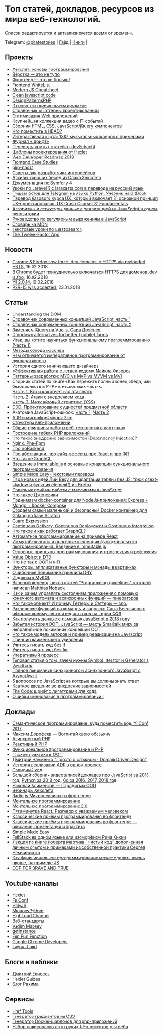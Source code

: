 # Топ статей, докладов, ресурсов из мира веб-технологий.
Список редактируется и актуализируется время от времени.

Telegram: [@piratestories](https://t.me/piratestories)
| [Гайд](https://github.com/kakoi-to-pirat/web-developer-on-linux/blob/master/README.md) | [Книги](https://github.com/kakoi-to-pirat/web-developer-on-linux/blob/master/books.md) |

## Проекты
*   [Хекслет: основы программирования](http://code-basics.ru/)
*   [Вёрстка — это не тупо](http://webmasters.teamdev.com/)
*   [Фронтенд — это не больно!](https://bespoyasov.ru/front-not-pain/)
*   [Frontend WhiteList](https://github.com/melnik909/frontend-whitelist)
*   [Modern JS Cheatsheet](https://mbeaudru.github.io/modern-js-cheatsheet/)
*   [Clean javascript code](http://amp.gs/1BoQ)
*   [DesignPatternsPHP](http://designpatternsphp.readthedocs.io/ru/latest/)
*   [Каталог паттернов проектирования](https://refactoring.guru/ru/design-patterns/catalog)
*   [Справочник «Паттерны проектирования»](http://design-pattern.ru/patterns/data-transfer-object.html)
*   [Оптимизация Web приложений](https://ruhighload.com)
*   [Крупнейшая коллекция видео с IT-событий](https://devtube.ru/)
*   [Сборник HTML, CSS, JavaScript/jQuery компонентов](http://nisnom.com/)
*   [Что поместить в HEAD?](https://gethead.info)
*   [Интерактивная карта: 1387 музыкальных жанров с примерами](http://everynoise.com)
*   [Журнал «Шрифт»](https://typejournal.ru/)
*   [Переводы крутых статей от devSchacht](https://github.com/devSchacht/translations/)
*   [Шаблоны проектирования от Hexlet](https://github.com/Hexlet/patterns)
*   [Web Developer Roadmap 2018](https://github.com/kamranahmedse/developer-roadmap)
*   [Frontend Case Studies](https://github.com/andrew--r/frontend-case-studies)
*   [php-паста](https://github.com/codedokode/pasta/blob/master/README.md)
*   [Советы для разработчика интерфейсов](https://github.com/andrew--r/ui-developer-tips)
[](https://github.com/andrew--r/ui-developer-tips)
*   [](https://github.com/andrew--r/ui-developer-tips)[Архивы хороших бесед из Слака Хекслета](https://github.com/Hexlet/hexlet-slack-archive/wiki)
[](https://github.com/Hexlet/hexlet-slack-archive/wiki)
*   [](https://github.com/Hexlet/hexlet-slack-archive/wiki)[Документация по Symfony 4](http://tech-documentation.ru/symfony/)
[](http://tech-documentation.ru/symfony/)
*   [](http://tech-documentation.ru/symfony/)[Уроки по Laravel 5 с laracasts.com в переводе на русский язык](https://www.youtube.com/watch?v=4EWQ2ryfrbA&list=PLqDYTgpuS_-j6XrRlEoGFaHI-y1grDKWd)
[](https://www.youtube.com/watch?v=4EWQ2ryfrbA&list=PLqDYTgpuS_-j6XrRlEoGFaHI-y1grDKWd)
*   [](https://www.youtube.com/watch?v=4EWQ2ryfrbA&list=PLqDYTgpuS_-j6XrRlEoGFaHI-y1grDKWd)[Пишем ботов для Telegram на языке Python. Учебник на GitBook](https://legacy.gitbook.com/book/groosha/telegram-bot-lessons/detailsd)
[](https://legacy.gitbook.com/book/groosha/telegram-bot-lessons/detailsd)
*   [](https://legacy.gitbook.com/book/groosha/telegram-bot-lessons/detailsd)[Перевод базового курса UX, который включает 31 основной принцип UX-проектирования: UX Crash Course: 31 Fundamentals](https://medium.com/ux-crash-course/ux-ux-b0929148c31f)
[](https://medium.com/ux-crash-course/ux-ux-b0929148c31f)
*   [](https://medium.com/ux-crash-course/ux-ux-b0929148c31f)[Алгоритмы и структуры данных с реализацией на JavaScript в одном репозитории](https://github.com/trekhleb/javascript-algorithms)
[](https://github.com/trekhleb/javascript-algorithms)
*   [](https://github.com/trekhleb/javascript-algorithms)[Руководство по регулярным выражениям в JavaScript](https://tuhub.ru/frontend/js-regexp)
[](https://tuhub.ru/frontend/js-regexp)
*   [](https://tuhub.ru/frontend/js-regexp)[Словарь на MDN](https://developer.mozilla.org/ru/docs/Словарь#А)
[](https://developer.mozilla.org/ru/docs/Словарь#А)
*   [](https://developer.mozilla.org/ru/docs/Словарь#А)[Текстовые уроки по Elasticsearch](https://codedzen.ru/elasticsearch-urok-6-vse-o-poiske/)
[](https://codedzen.ru/elasticsearch-urok-6-vse-o-poiske/)
*   [](https://codedzen.ru/elasticsearch-urok-6-vse-o-poiske/)[The Twelve-Factor App](https://12factor.net/ru/)
[](https://12factor.net/ru/)

## Новости
*   [](https://12factor.net/ru/)[Chrome & Firefox now force .dev domains to HTTPS via preloaded HSTS](https://ma.ttias.be/chrome-force-dev-domains-https-via-preloaded-hsts/), 16.02.2018
*   [В Chrome будет принудительно включаться HTTPS для доменов .dev и .foo](https://www.opennet.ru/opennews/art.shtml?num=47258), 16.02.2018
*   [Yii 2.0.14](https://habrahabr.ru/post/349408/), 19.02.2018
*   [PSR-15 was accepted](https://github.com/php-fig/fig-standards/blob/master/accepted/PSR-15-request-handlers.md), 23.01.2018

## Статьи
*   [Understanding the DOM](https://www.digitalocean.com/community/tutorial_series/understanding-the-dom-document-object-model)
*   [Справочник современных концепций JavaScript: часть 1](https://medium.com/devschacht/glossary-of-modern-javascript-concepts-1198b24e8f56)
*   [Справочник современных концепций JavaScript: часть 2](https://medium.com/devschacht/%D1%81%D0%BF%D1%80%D0%B0%D0%B2%D0%BE%D1%87%D0%BD%D0%B8%D0%BA-%D1%81%D0%BE%D0%B2%D1%80%D0%B5%D0%BC%D0%B5%D0%BD%D0%BD%D1%8B%D1%85-%D0%BA%D0%BE%D0%BD%D1%86%D0%B5%D0%BF%D1%86%D0%B8%D0%B9-javascript-%D1%87%D0%B0%D1%81%D1%82%D1%8C-2-8ecf07f3f36a)
*   [Заменяем jQuery на Vue.js. Сара Дрэснер.](https://www.smashingmagazine.com/2018/02/jquery-vue-javascript/)
*   [Dropdown alternatives for better (mobile) forms](https://medium.com/@kollinz/dropdown-alternatives-for-better-mobile-forms-53e40d641b53)
*   [Итак, вы хотите научиться функциональному программированию (Часть 1)](https://medium.com/devschacht/charles-scalfani-so-you-want-to-be-a-functional-programmer-part-1-6ef98e90d58d)
*   [Методы обхода массива](https://medium.com/devschacht/jordan-harband-array-iteration-methods-summarized-52c1e759b9bc)
*   [Чем отличается императивное программирование от декларативного](https://habrahabr.ru/post/324688/)
*   [История одного начинающего дизайнера](http://mosink.ru/blog/all/the-story-of-a-beginner-designer/)
*   [«Эффективная работа с легаси‑кодом» Майкла Физерса](https://bespoyasov.ru/blog/working-effectively-with-legacy-code/)
*   [Паттерны разработки: MVC vs MVP vs MVVM vs MVI](https://habrahabr.ru/post/344184/)
*   Сборник статей по книге «Как пережить полный конец обеда, или безопасность в PHP» в нескольких частях:  
    [Часть 1\. Кто и как хочет нас атаковать](https://habrahabr.ru/company/mailru/blog/310726/)  
    [Часть 2\. Атаки с внедрением кода](https://habrahabr.ru/company/mailru/blog/352440/)  
    [Часть 3\. Межсайтовый скриптинг (XSS)](https://habrahabr.ru/company/mailru/blog/352442/)  
*   [DDD. Проектирование сущностей предметной области](http://www.elisdn.ru/blog/104/domain-entities-modelling)
*   Анатомия JavaScript-ошибок: [Часть 1](https://blog.bugsnag.com/source-maps/), [Часть 2](https://blog.bugsnag.com/anatomy-of-a-javascript-error)
*   [ADR и микрофреймворк Slim](https://slimframework.ru/cookbook/action-domain-responder)
*   [Структура веб-приложений](http://devacademy.ru/posts/struktura-vieb-prilozhienii/)
*   [Общие принципы работы веб-технологий в картинках](https://svyatoslav.biz/education/webtechs_and_webapps_in_pictures/)
*   [Построение гибких PHP приложений](https://habr.com/post/327746/)
*   [Что такое внедрение зависимостей (Dependency Injection)?](https://tyapk.ru/blog/post/dependency-injection-and-service-container)
*   [Nginx, Php-Fpm](https://perfect-inc.com/blog/nginx-php-fpm-i-chto-eto-voobshche/)
*   [Про noBackend](https://habr.com/company/oleg-bunin/blog/358502/)
*   [Про абстракции, про сайд-эффекты,про React и про ФП](https://devchat.tv/js-jabber/jsj-313-light-functional-javascript-with-kyle-simpson)
*   [Что такое GraphQL](http://habr.com/post/326986/)
*   [Введение в Immutable.js и основные концепции функционального программирования](https://medium.com/devschacht/sebasti%C3%A1n-peyrott-introduction-to-immutablejs-and-functional-programming-concepts-b3a6555af0ee)
*   [Simple Made Easy (Текстовый перевод)](http://translatedby.com/you/simple-made-easy/into-ru/)
*   [Пара новых идей Лии Веру для адаптации таблиц без JS: трюк с text-shadow и функция element() из Firefox](http://lea.verou.me/2018/05/responsive-tables-revisited/)
*   [Полезные приёмы работы с массивами в JavaScript](https://habr.com/company/ruvds/blog/358306/)
*   [Что такое Дженерики](http://phpprofi.ru/blogs/post/82)
*   [Поднимаем docker-container для NodeJs-приложения: Express + Mongo + Docker Compose](https://www.dlighthouse.co/2017/09/docker-node-express-mongo.html)
*   [Создаём самый маленький и безопасный Docker контейнер для Golang на базе Scratch](https://ergoz.ru/create-the-smallest-and-secured-golang-docker-image-based-on-scratch/ml)
*   [Guard Expression](https://ru.hexlet.io/courses/js-functions/lessons/guard-expression/theory_unit)
*   [Continuous Delivery, Continuous Deployment и Continuous Integration](http://qaat.ru/kakaya-raznica-mezhdu-continuous-delivery-continuous-deployment-i-continuous-integration/)
*   [Что такое и как работает GraphQL?](http://codenative.ru/article/chto_takoe_graphql)
*   [Автоматное программирование на примере React](https://ru.hexlet.io/courses/js-react/lessons/fsm/theory_unit)
*   [Иммутабельность и основные концепции функционального программирования. Введение в Immutable.js](https://medium.com/devschacht/sebasti%C3%A1n-peyrott-introduction-to-immutablejs-and-functional-programming-concepts-b3a6555af0ee)
*   [Основные принципы программирования: интроспекция и рефлексия](http://tproger.ru/translations/programming-concepts-introspection-reflection/)
*   [Value Object и DTO](https://phpprofi.ru/blogs/post/58)
*   [Что не так с ООП и ФП](https://habr.com/post/201874/)
*   [Функторы, аппликативные функторы и монады в картинках](https://habr.com/post/183150/)
*   [Ошибочное понимание принципа DRY](https://habr.com/company/mailru/blog/349978/)
*   [Индексы в MySQL](https://ruhighload.com/Индексы+в+mysql)
*   [Вольный перевод цикла статей "Programming guidelines", который написал Matthias Noback](http://haru-atari.com/ru/blog/9/programming-guidelines-part-1-reducing-complexity)
*   [Как и зачем управлять состоянием приложения с помощью конечного автомата и асинхронных функций — генераторов](https://bespoyasov.ru/blog/fsm-to-the-rescue/)
*   [Что такое объект? И почему Геттеры и Сеттеры — зло.](https://javarush.ru/groups/posts/1082-getterihsetterih-zlo-i-tochka)
*   [Разделение функций на команды и запросы: Саша Беспоясов с обзором преимуществ и недостатков паттерна CQS](https://bespoyasov.ru/blog/commands-and-queries/)
*   [Как получить данные с помощью JavaScript в 2018 году](https://medium.com/@mattburgess/how-to-get-data-with-javascript-in-2018-f30ba04ad0da)
*   [Забытая история ООП. JavaScript — месть Smalltalk миру за неправильное понимание концепции ООП](https://habr.com/company/ruvds/blog/428582/)
*   [Что такое модель акторов и пример реализации на Javascript](https://medium.com/@arturarsalanov/модель-акторов-e2da975fff68)
*   [Принцип наименьшего удивления](http://mokevnin.github.io/blog/2013/11/14/pnu/)
*   [Учитесь писать код без if](https://proglib.io/p/without-if/)
*   [Учитесь писать код без for](https://proglib.io/p/without-for/)
*   [Итеративный процесс](https://ru.hexlet.io/courses/programming-basics/lessons/iterative_process/theory_unit)
*   [Топовая статья о том, зачем нужны Symbol, Iterator и Generator в JavaScrip](https://medium.com/@abraztsov/зачем-они-нужны-в-javascript-symbol-iterator-generator-d5d186b4f1bd)
*   [Полное понимание синхронного и асинхронного JavaScript с Async/Await](https://medium.com/@stasonmars/полное-понимание-синхронного-и-асинхронного-javascript-с-async-await-ba5f47f4436)
*   [5 вопросов по JavaScript на которые вы должны знать ответ](https://medium.com/@abraztsov/5-нетипичных-javascript-вопросов-на-собеседовании-9e0370012582)
*   [Краткое введение во внедрение зависимостей](https://medium.com/@xufocoder/a-quick-intro-to-dependency-injection-what-it-is-and-when-to-use-it-de1367295ba8)
*   [Fira Code: шрифт с лигатурами для кода](http://github.com/tonsky/FiraCode)
*   [Ошибки именования в программировании I](https://ru.hexlet.io/blog/posts/naming-errors-1)

## Доклады
*   [Семантическое программирование: куда поместить код. YiiConf 2017](https://www.youtube.com/watch?v=58BpEJAplsM)
*   [Максим Дорофеев — Воспитай свою обезьяну](https://www.youtube.com/watch?v=DukfcM24tgk&index=20&list=LLvPdIxe9ZhDJyXEWsNVgBcw&t=0s)
*   [Асинхронный PHP](https://www.youtube.com/watch?v=n6Iasl6bx4M&t=0s&list=FLvPdIxe9ZhDJyXEWsNVgBcw&index=14)
*   [Реактивный PHP](https://www.youtube.com/watch?v=39TUy0XiNqQ)
*   [Функциональное программирование и PHP](https://www.youtube.com/watch?v=ZAxkFJC1wsg)
*   [Плохие практики в ООП](https://www.youtube.com/watch?v=rrSLvFoEhLI)
*   [Дмитрий Науменко "Просто о сложном - Domain Driven Design"](https://www.youtube.com/watch?v=7HXIrEsmlzM)
*   [История реализации ADR в одном проекте](https://www.youtube.com/watch?v=8NF7TKWpP_s)
*   [Солидный код](https://www.youtube.com/watch?v=pu0EXQvoaCc)
*   Большой сборник видеозаписей докладов про [JavaScript за 2018 год](https://github.com/hH39797J/javascript-videos-ru-2018), [Python за 2018 год](https://github.com/hH39797J/python-videos-ru-2018), [Go за 2016, 2017, 2018 год](https://github.com/hH39797J/golang-videos-ru).
*   [Николай Алименков — Парадигмы ООП](https://www.youtube.com/watch?v=G6LJkWwZGuc)
*   [Вебинары Хекслета](https://www.youtube.com/watch?v=BZulLbzf0uA&list=PLo6puixMwuSPfJVVXKhLkHCymzEQAKxjr)
*   [Radio.js Микросервисы на фронтенде](http://soundcloud.com/radiojspodcast/vypusk-52-mikroservisy-na-frontende)
*   [Ментальное программирование](https://www.youtube.com/watch?v=EEq1wdM2M2w)
*   [Ментальное программирование 2.0](https://devconf.ru/ru/archive/devconf2017/offer/328)
*   [Пятиминутка React. Разговор с уважаемым человеком](https://soundcloud.com/5minreact/33-kirill-mokevnin-hexlet)
*   [Классические приёмы программирования во фронтенде](https://www.youtube.com/watch?v=mc7EMdyawBk)
*   [Классические приёмы программирования во фронтенде — описание, презентация и практика](http://o0.github.io/trees/)
*   [Simple Made Easy](https://www.infoq.com/presentations/Simple-Made-Easy)
*   [FullStack на одном языке или изоморфизм Рича Хикки](https://www.youtube.com/watch?v=b-Eq4YV4uwc)
*   [Лекция по книге Роберта Мартина "Чистый код", дополненная личным опытом и примерами из собственной практики Сергея Немчинского](https://www.youtube.com/watch?v=otrfSgeK3JI&list=LLvPdIxe9ZhDJyXEWsNVgBcw&index=292&t=0s)
*   [Как функциональное программирование может сделать жизнь проще, на примере JS](https://www.youtube.com/watch?v=t4AhK0oWd9I&index=7&t=0s&list=LLvPdIxe9ZhDJyXEWsNVgBcw)
*   [OOP FOR BRAVE AND TRUE](https://www.youtube.com/watch?v=mPaoy4bnqic)

## Youtube-каналы
*   [Hexlet](https://www.youtube.com/channel/UCqLPYxuAz-WbdEBLBk_Tb7g)
*   [Fp Conf](https://www.youtube.com/channel/UCmiGqOz-jojsWUVXLZJ8mCw)
*   [HolyJS](https://www.youtube.com/channel/UC2Jwo4Q0s-ucjGseHP8XUSQ)
*   [MoscowPython](https://www.youtube.com/channel/UC-OVMPlMA3-YCIeg4z5z23A)
*   [HighLoad Channel](https://www.youtube.com/channel/UCwHL6WHUarjGfUM_586me8w)
*   [Веб-стандарты](https://www.youtube.com/channel/UCY35dlJe-V5J_IqzU-XksAg)
*   [Vadim Makeev](https://www.youtube.com/channel/UCaTfYudJUVA8cV_But8KZVQ)
*   [getInstance](https://www.youtube.com/channel/UCEBHlT_L1ME6e9ixaRPp0wg)
*   [Fun Fun Function](https://www.youtube.com/channel/UCO1cgjhGzsSYb1rsB4bFe4Q)
*   [Google Chrome Developers](https://www.youtube.com/channel/UCnUYZLuoy1rq1aVMwx4aTzw)
*   [Layout Land](https://www.youtube.com/channel/UC7TizprGknbDalbHplROtag)

## Блоги и паблики
*   [Дмитрий Елисеев](http://www.elisdn.ru/)
*   [Hexlet Guides](http://guides.hexlet.io/)
*   [Блог Рахима](https://rakh.im/)

## Сервисы
*   [Href Tools](https://hreftools.com/)
*   [Генератор градиентов на CSS](http://ourownthing.co.uk/gradpad.html?utm_source=twitter.com&utm_medium=social&utm_campaign=krutoy-vizualnyy-generator-gradientov-n&utm_content=16722558)
*   [Генератор Docker-шаблонов для php-приложений](https://phpdocker.io/generator)
*   [Набор нарисованных «от руки» UI-элементов для веба](http://amp.gs/kOsm)
